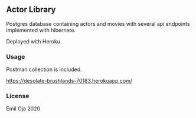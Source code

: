 ## Actor Library


Postgres database containing actors and movies with several api endpoints implemented with hibernate.

Deployed with Heroku.



### Usage

Postman collection is included.



https://desolate-brushlands-70183.herokuapp.com/




### License
Emil Oja 2020
